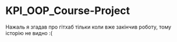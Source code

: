 # KPI_OOP_Course-Project

Нажаль я згадав про гітхаб тільки коли вже закінчив роботу, тому історію не видно :(

